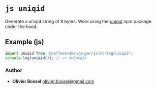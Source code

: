 


<!-- @namespace    sugar.js.string -->
<!-- @name    uniqid -->

# ```js uniqid ```


Generate a uniqid string of 8 bytes. Work using the [uniqid](https://www.npmjs.com/package/uniqid) npm package under the hood.



## Example (js)

```js
import uniqid from '@coffeekraken/sugar/js/string/uniqid';
console.log(uniqid()); // => 4n5pxq24
```


### Author
- **Olivier Bossel** <a href="mailto:olivier.bossel@gmail.com">olivier.bossel@gmail.com</a> 



